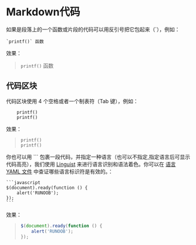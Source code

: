 # Markdown代码

如果是段落上的一个函数或片段的代码可以用反引号把它包起来（`），例如：

```
`printf()` 函数
```

效果：

> `printf()` 函数

## 代码区块
代码区块使用 4 个空格或者一个制表符（Tab 键），例如：
```
    printf()
    printf()
```

效果：

>     printf()
>     printf()

你也可以用 ``` 包裹一段代码，并指定一种语言（也可以不指定,指定语言后可显示代码高亮），我们使用 [Linguist](https://github.com/github/linguist) 来进行语言识别和语法着色。你可以在 [语言 YAML 文件](https://github.com/github/linguist/blob/master/lib/linguist/languages.yml) 中查证哪些语言标识符是有效的。：

    ```javascript
    $(document).ready(function () {
        alert('RUNOOB');
    });
    ```

效果：
> ```javascript
> $(document).ready(function () {
>     alert('RUNOOB');
> });
> ```
